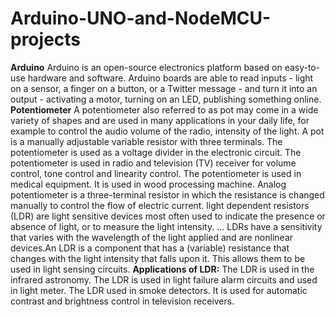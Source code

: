 # Arduino-UNO-and-NodeMCU-projects
**Arduino**
Arduino is an open-source electronics platform based on easy-to-use hardware and software. Arduino boards are able to read inputs - light on a sensor, a finger on a button, or a Twitter message - and turn it into an output - activating a motor, turning on an LED, publishing something online.
**Potentiometer**
A potentiometer also referred to as pot may come in a wide variety of shapes and are used in many applications in your daily life, for example to control the audio volume of the radio, intensity of the light. A pot is a manually adjustable variable resistor with three terminals. The potentiometer is used as a voltage divider in the electronic circuit. The potentiometer is used in radio and television (TV) receiver for volume control, tone control and linearity control. The potentiometer is used in medical equipment. It is used in wood processing machine. Analog potentiometer is a three-terminal resistor in which the resistance is changed manually to control the flow of electric current.
light dependent resistors (LDR) are light sensitive devices most often used to indicate the presence or absence of light, or to measure the light intensity. ... LDRs have a sensitivity that varies with the wavelength of the light applied and are nonlinear devices.An LDR is a component that has a (variable) resistance that changes with the light intensity that falls upon it. This allows them to be used in light sensing circuits.
**Applications of LDR:**
The LDR is used in the infrared astronomy.
The LDR is used in light failure alarm circuits and used in light meter.
The LDR used in smoke detectors.
It is used for automatic contrast and brightness control in television receivers.
